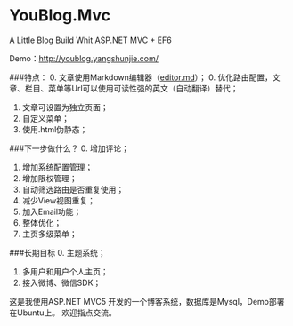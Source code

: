 # YouBlog.Mvc
A Little Blog Build Whit ASP.NET MVC + EF6

Demo：http://youblog.yangshunjie.com/

###特点：
0. 文章使用Markdown编辑器（[editor.md](https://github.com/pandao/editor.md)）；
0. 优化路由配置，文章、栏目、菜单等Url可以使用可读性强的英文（自动翻译）替代；
1. 文章可设置为独立页面；
2. 自定义菜单；
3. 使用.html伪静态；

###下一步做什么？
0. 增加评论；
1. 增加系统配置管理；
2. 增加限权管理；
3. 自动筛选路由是否重复使用；
4. 减少View视图重复；
5. 加入Email功能；
6. 整体优化；
7. 主页多级菜单；

###长期目标
0. 主题系统；
1. 多用户和用户个人主页；
2. 接入微博、微信SDK；

这是我使用ASP.NET MVC5 开发的一个博客系统，数据库是Mysql，Demo部署在Ubuntu上。
欢迎指点交流。

